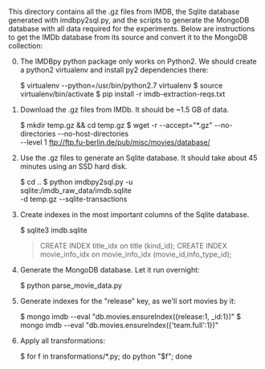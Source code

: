 This directory contains all the .gz files from IMDB, the Sqlite database
generated with imdbpy2sql.py, and the scripts to generate the MongoDB database
with all data required for the experiments. Below are instructions to get the
IMDb database from its source and convert it to the MongoDB collection:


0. The IMDBpy python package only works on Python2. We should create a python2
   virtualenv and install py2 dependencies there:

    $ virtualenv --python=/usr/bin/python2.7 virtualenv
    $ source virtualenv/bin/activate
    $ pip install -r imdb-extraction-reqs.txt

1. Download the .gz files from IMDb. It should be ~1.5 GB of data.

    $ mkdir temp.gz && cd temp.gz
    $ wget -r --accept="*.gz" --no-directories --no-host-directories \
      --level 1 ftp://ftp.fu-berlin.de/pub/misc/movies/database/

2. Use the .gz files to generate an Sqlite database. It should take about 45
   minutes using an SSD hard disk.

    $ cd ..
    $ python imdbpy2sql.py -u \
      sqlite:<path to root project>/imdb_raw_data/imdb.sqlite \
      -d temp.gz --sqlite-transactions

3. Create indexes in the most important columns of the Sqlite database.

    $ sqlite3 imdb.sqlite
    > CREATE INDEX title_idx on title (kind_id);
    > CREATE INDEX movie_info_idx on movie_info_idx (movie_id,info_type_id);

4. Generate the MongoDB database. Let it run overnight:

    $ python parse_movie_data.py

5. Generate indexes for the "release" key, as we'll sort movies by it:

    $ mongo imdb --eval "db.movies.ensureIndex({release:1, _id:1})"
    $ mongo imdb --eval "db.movies.ensureIndex({'team.full':1})"

6. Apply all transformations:

    $ for f in transformations/*.py; do python "$f"; done

<!-- vim: set fdm=marker textwidth=79 colorcolumn=80: -->
